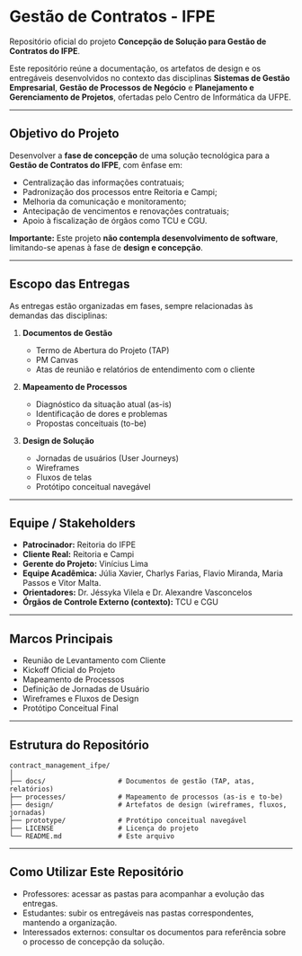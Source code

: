 # Gestão de Contratos - IFPE

Repositório oficial do projeto **Concepção de Solução para Gestão de Contratos do IFPE**.

Este repositório reúne a documentação, os artefatos de design e os entregáveis desenvolvidos no contexto das disciplinas **Sistemas de Gestão Empresarial**, **Gestão de Processos de Negócio** e **Planejamento e Gerenciamento de Projetos**, ofertadas pelo Centro de Informática da UFPE.  

---

## Objetivo do Projeto

Desenvolver a **fase de concepção** de uma solução tecnológica para a **Gestão de Contratos do IFPE**, com ênfase em:

* Centralização das informações contratuais;
* Padronização dos processos entre Reitoria e Campi;
* Melhoria da comunicação e monitoramento;
* Antecipação de vencimentos e renovações contratuais;
* Apoio à fiscalização de órgãos como TCU e CGU.

**Importante:** Este projeto **não contempla desenvolvimento de software**, limitando-se apenas à fase de **design e concepção**.

---

## Escopo das Entregas

As entregas estão organizadas em fases, sempre relacionadas às demandas das disciplinas:

1. **Documentos de Gestão**

   * Termo de Abertura do Projeto (TAP)
   * PM Canvas
   * Atas de reunião e relatórios de entendimento com o cliente

2. **Mapeamento de Processos**

   * Diagnóstico da situação atual (as-is)
   * Identificação de dores e problemas
   * Propostas conceituais (to-be)

3. **Design de Solução**

   * Jornadas de usuários (User Journeys)
   * Wireframes
   * Fluxos de telas
   * Protótipo conceitual navegável

---

## Equipe / Stakeholders

* **Patrocinador:** Reitoria do IFPE
* **Cliente Real:** Reitoria e Campi
* **Gerente do Projeto:** Vinícius Lima
* **Equipe Acadêmica:** Júlia Xavier, Charlys Farias, Flavio Miranda, Maria Passos e Vitor Malta.
* **Orientadores:** Dr. Jéssyka Vilela e Dr. Alexandre Vasconcelos
* **Órgãos de Controle Externo (contexto):** TCU e CGU

---

## Marcos Principais

*  Reunião de Levantamento com Cliente
*  Kickoff Oficial do Projeto 
*  Mapeamento de Processos
*  Definição de Jornadas de Usuário
*  Wireframes e Fluxos de Design 
*  Protótipo Conceitual Final 
---

##  Estrutura do Repositório

```
contract_management_ifpe/
│
├── docs/                  # Documentos de gestão (TAP, atas, relatórios)
├── processes/             # Mapeamento de processos (as-is e to-be)
├── design/                # Artefatos de design (wireframes, fluxos, jornadas)
├── prototype/             # Protótipo conceitual navegável
├── LICENSE                # Licença do projeto
└── README.md              # Este arquivo
```

---

##  Como Utilizar Este Repositório

* Professores: acessar as pastas para acompanhar a evolução das entregas.
* Estudantes: subir os entregáveis nas pastas correspondentes, mantendo a organização.
* Interessados externos: consultar os documentos para referência sobre o processo de concepção da solução.
